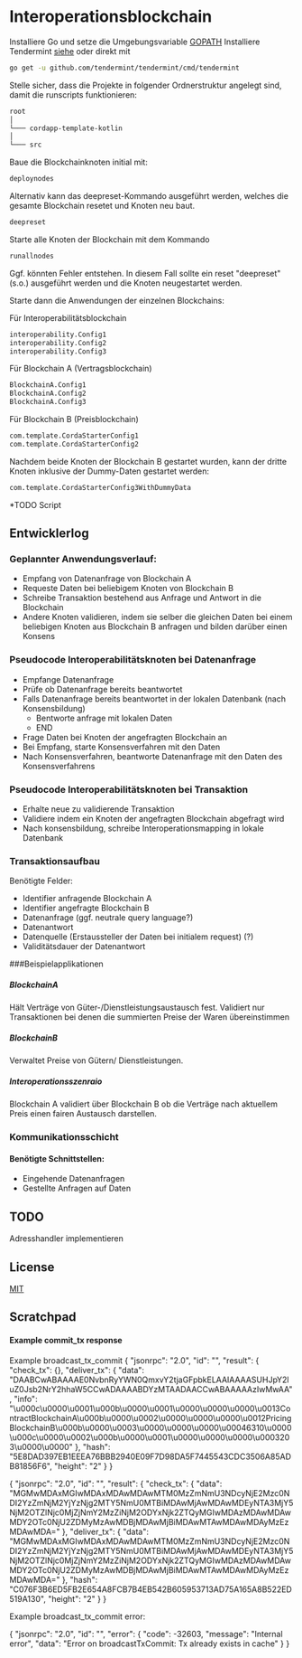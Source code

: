 # Interoperationsblockchain
Installiere Go und setze die Umgebungsvariable [GOPATH](https://github.com/tendermint/tendermint/wiki/Setting-GOPATH)
Installiere Tendermint [siehe](https://github.com/tendermint/tendermint/wiki/Installation) oder direkt mit 
```bash
go get -u github.com/tendermint/tendermint/cmd/tendermint
```

Stelle sicher, dass die Projekte in folgender Ordnerstruktur angelegt sind, damit die runscripts funktionieren:
```bash
root  
│
└─── cordapp-template-kotlin
│
└─── src

```

Baue die Blockchainknoten initial mit:
```bash
deploynodes
```
Alternativ kann das deepreset-Kommando ausgeführt werden, welches die gesamte Blockchain resetet und Knoten neu baut.
```bash
deepreset
```

Starte alle Knoten der Blockchain mit dem Kommando
```bash
runallnodes
```

Ggf. könnten Fehler entstehen. In diesem Fall sollte ein reset "deepreset" (s.o.) ausgeführt werden und die Knoten neugestartet werden. 

Starte dann die Anwendungen der einzelnen Blockchains:

Für Interoperabilitätsblockchain
```bash
interoperability.Config1
interoperability.Config2
interoperability.Config3
```
Für Blockchain A (Vertragsblockchain)
```bash
BlockchainA.Config1
BlockchainA.Config2
BlockchainA.Config3
```
Für Blockchain B (Preisblockchain)
```bash
com.template.CordaStarterConfig1
com.template.CordaStarterConfig2
```
Nachdem beide Knoten der Blockchain B gestartet wurden, kann der dritte Knoten inklusive der Dummy-Daten gestartet werden:
```bash
com.template.CordaStarterConfig3WithDummyData
```

*TODO Script


## Entwicklerlog
### Geplannter Anwendungsverlauf:
+ Empfang von Datenanfrage von Blockchain A
+ Requeste Daten bei beliebigem Knoten von Blockchain B
+ Schreibe Transaktion bestehend aus Anfrage und Antwort in die Blockchain 
+ Andere Knoten validieren, indem sie selber die gleichen Daten bei einem beliebigen Knoten aus Blockchain B anfragen und bilden darüber einen Konsens

### Pseudocode Interoperabilitätsknoten bei Datenanfrage
+ Empfange Datenanfrage
+ Prüfe ob Datenanfrage bereits beantwortet
+ Falls Datenanfrage bereits beantwortet in der lokalen Datenbank (nach Konsensbildung)
  + Bentworte anfrage mit lokalen Daten
  + END
+ Frage Daten bei Knoten der angefragten Blockchain an
+ Bei Empfang, starte Konsensverfahren mit den Daten
+ Nach Konsensverfahren, beantworte Datenanfrage mit den Daten des Konsensverfahrens

### Pseudocode Interoperabilitätsknoten bei Transaktion
+ Erhalte neue zu validierende Transaktion
+ Validiere indem ein Knoten der angefragten Blockchain abgefragt wird
+ Nach konsensbildung, schreibe Interoperationsmapping in lokale Datenbank


### Transaktionsaufbau
Benötigte Felder:
+ Identifier anfragende Blockchain A
+ Identifier angefragte Blockchain B
+ Datenanfrage (ggf. neutrale query language?)
+ Datenantwort
+ Datenquelle (Erstaussteller der Daten bei initialem request) (?)
+ Validitätsdauer der Datenantwort

###Beispielapplikationen
##### BlockchainA
Hält Verträge von Güter-/Dienstleistungsaustausch fest.
Validiert nur Transaktionen bei denen die summierten Preise der Waren übereinstimmen

##### BlockchainB
Verwaltet Preise von Gütern/ Dienstleistungen.

##### Interoperationsszenraio
Blockchain A validiert über Blockchain B ob die Verträge nach aktuellem Preis einen fairen Austausch darstellen.

### Kommunikationsschicht

#### Benötigte Schnittstellen:
  + Eingehende Datenanfragen
  + Gestellte Anfragen auf Daten
  

## TODO
Adresshandler implementieren

## License
[MIT](https://choosealicense.com/licenses/mit/)

## Scratchpad
#### Example commit_tx response
Example broadcast_tx_commit
{
  "jsonrpc": "2.0",
  "id": "",
  "result": {
    "check_tx": {},
    "deliver_tx": {
      "data": "DAABCwABAAAAE0NvbnRyYWN0QmxvY2tjaGFpbkELAAIAAAASUHJpY2luZ0Jsb2NrY2hhaW5CCwADAAAABDYzMTAADAACCwABAAAAAzIwMwAA",
      "info": "\u000c\u0000\u0001\u000b\u0000\u0001\u0000\u0000\u0000\u0013ContractBlockchainA\u000b\u0000\u0002\u0000\u0000\u0000\u0012PricingBlockchainB\u000b\u0000\u0003\u0000\u0000\u0000\u00046310\u0000\u000c\u0000\u0002\u000b\u0000\u0001\u0000\u0000\u0000\u0003203\u0000\u0000"
    },
    "hash": "5E8DAD397EB1EEEA76BBB2940E09F7D98DA5F7445543CDC3506A85ADB81856F6",
    "height": "2"
  }
}

{
  "jsonrpc": "2.0",
  "id": "",
  "result": {
    "check_tx": {
      "data": "MGMwMDAxMGIwMDAxMDAwMDAwMTM0MzZmNmU3NDcyNjE2Mzc0NDI2YzZmNjM2YjYzNjg2MTY5NmU0MTBiMDAwMjAwMDAwMDEyNTA3MjY5NjM2OTZlNjc0MjZjNmY2MzZiNjM2ODYxNjk2ZTQyMGIwMDAzMDAwMDAwMDY2OTc0NjU2ZDMyMzAwMDBjMDAwMjBiMDAwMTAwMDAwMDAyMzEzMDAwMDA="
    },
    "deliver_tx": {
      "data": "MGMwMDAxMGIwMDAxMDAwMDAwMTM0MzZmNmU3NDcyNjE2Mzc0NDI2YzZmNjM2YjYzNjg2MTY5NmU0MTBiMDAwMjAwMDAwMDEyNTA3MjY5NjM2OTZlNjc0MjZjNmY2MzZiNjM2ODYxNjk2ZTQyMGIwMDAzMDAwMDAwMDY2OTc0NjU2ZDMyMzAwMDBjMDAwMjBiMDAwMTAwMDAwMDAyMzEzMDAwMDA="
    },
    "hash": "C076F3B6ED5FB2E654A8FCB7B4EB542B605953713AD75A165A8B522ED519A130",
    "height": "2"
  }
}

Example broadcast_tx_commit error:

{
  "jsonrpc": "2.0",
  "id": "",
  "error": {
    "code": -32603,
    "message": "Internal error",
    "data": "Error on broadcastTxCommit: Tx already exists in cache"
  }
}